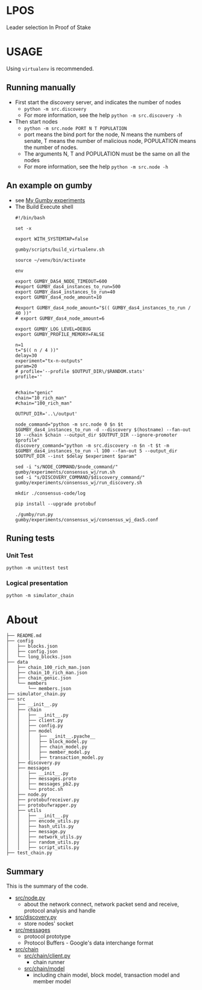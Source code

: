 # LPOS

Leader selection In Proof of Stake
# USAGE
Using `virtualenv` is recommended.

## Running manually
* First start the discovery server, and indicates the number of nodes
    * `python -m src.discovery` 
    * For more information, see the help `python -m src.discovery -h`
* Then start nodes
    * `python -m src.node PORT N T POPULATION`
    * port means the bind port for the node, N means the numbers of senate, T means the number of malicious node, POPULATION means the number of nodes.
    *  The arguments N, T and POPULATION must be the same on all the nodes
    * For more information, see the help `python -m src.node -h`

## An example on gumby
* see [My Gumby experiments](https://github.com/LiWeiJie/gumby/tree/testcode/experiments/consensus_wj)  
* The Build Execute shell
    ```
    #!/bin/bash

    set -x

    export WITH_SYSTEMTAP=false

    gumby/scripts/build_virtualenv.sh

    source ~/venv/bin/activate

    env

    export GUMBY_DAS4_NODE_TIMEOUT=600
    #export GUMBY_das4_instances_to_run=500
    export GUMBY_das4_instances_to_run=40
    export GUMBY_das4_node_amount=10

    #export GUMBY_das4_node_amount="$(( GUMBY_das4_instances_to_run / 40 ))"
    # export GUMBY_das4_node_amount=6

    export GUMBY_LOG_LEVEL=DEBUG
    export GUMBY_PROFILE_MEMORY=FALSE

    n=1
    t="$(( n / 4 ))"
    delay=30
    experiment="tx-n-outputs"
    param=20
    # profile='--profile $OUTPUT_DIR\/$RANDOM.stats'
    profile=''


    #chain="genic"
    chain="10_rich_man"
    #chain="100_rich_man"

    OUTPUT_DIR='..\/output'

    node_command="python -m src.node 0 $n $t $GUMBY_das4_instances_to_run -d --discovery $(hostname) --fan-out 10 --chain $chain --output_dir $OUTPUT_DIR --ignore-promoter $profile"
    discovery_command="python -m src.discovery -n $n -t $t -m $GUMBY_das4_instances_to_run -l 100 --fan-out 5 --output_dir $OUTPUT_DIR --inst $delay $experiment $param"

    sed -i "s/NODE_COMMAND/$node_command/" gumby/experiments/consensus_wj/run.sh
    sed -i "s/DISCOVERY_COMMAND/$discovery_command/" gumby/experiments/consensus_wj/run_discovery.sh

    mkdir ./consensus-code/log

    pip install --upgrade protobuf

    ./gumby/run.py gumby/experiments/consensus_wj/consensus_wj_das5.conf
    ```
## Runing tests
### Unit Test
`python -m unittest test`
### Logical presentation
`python -m simulator_chain`
# About
```
├── README.md
├── config
│   ├── blocks.json
│   ├── config.json
│   └── long_blocks.json
├── data
│   ├── chain_100_rich_man.json
│   ├── chain_10_rich_man.json
│   ├── chain_genic.json
│   └── members
│       └── members.json
├── simulator_chain.py
├── src
│   ├── __init__.py
│   ├── chain
│   │   ├── __init__.py
│   │   ├── client.py
│   │   ├── config.py
│   │   ├── model
│   │   │   ├── __init__.pyache__
│   │   │   ├── block_model.py
│   │   │   ├── chain_model.py
│   │   │   ├── member_model.py
│   │   │   ├── transaction_model.py
│   ├── discovery.py
│   ├── messages
│   │   ├── __init__.py
│   │   ├── messages.proto
│   │   ├── messages_pb2.py
│   │   └── protoc.sh
│   ├── node.py
│   ├── protobufreceiver.py
│   ├── protobufwrapper.py
│   ├── utils
│   │   ├── __init__.py
│   │   ├── encode_utils.py
│   │   ├── hash_utils.py
│   │   ├── message.py
│   │   ├── network_utils.py
│   │   ├── random_utils.py
│   │   ├── script_utils.py
├── test_chain.py
```
## Summary
This is the summary of the code.
* [src/node.py](src/node.py)
    * about the network connect, network packet send and receive, protocol analysis and handle
* [src/discovery.py](src/discovery.py)
    * store nodes' socket
* [src/messages](src/messages)
    * protocol prototype
    * Protocol Buffers - Google's data interchange format
* [src/chain](src/chain)
    * [src/chain/client.py](src/chain/client.py)
        * chain runner
    * [src/chain/model](src/chain/model)
        * including chain model, block model, transaction model and member model

